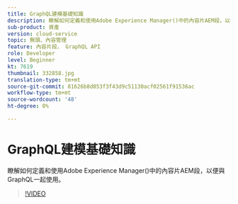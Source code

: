 ```yaml
---
title: GraphQL建模基礎知識
description: 瞭解如何定義和使用Adobe Experience Manager()中的內容片AEM段，以便與GraphQL一起使用。
sub-product: 資產
version: cloud-service
topic: 無頭、內容管理
feature: 內容片段， GraphQL API
role: Developer
level: Beginner
kt: 7619
thumbnail: 332858.jpg
translation-type: tm+mt
source-git-commit: 81626b8d853f3f43d9c51130acf02561f91536ac
workflow-type: tm+mt
source-wordcount: '48'
ht-degree: 0%

---
```



# GraphQL建模基礎知識

瞭解如何定義和使用Adobe Experience Manager()中的內容片AEM段，以便與GraphQL一起使用。

>[!VIDEO](https://video.tv.adobe.com/v/332858/?quality=12&learn=on)


